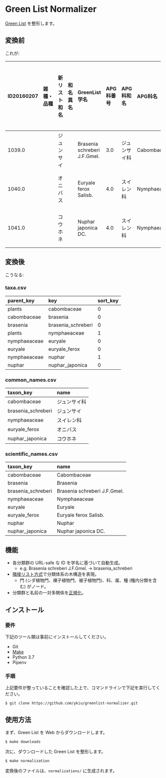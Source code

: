 # Green List Normalizer

[Green List](http://www.rdplants.org/gl/) を整形します。

## 変換前

これが:

|ID20160207|雑種・品種|新リスト和名|和名異名|GreenList学名|APG科番号|APG科和名|APG科名|固有|新エングラー科和名|
|:-|:-|:-|:-|:-|:-|:-|:-|:-|:-|
|1039.0||ジュンサイ||Brasenia schreberi J.F.Gmel.|3.0|ジュンサイ科|Cabombaceae||スイレン科|
|1040.0||オニバス||Euryale ferox Salisb.|4.0|スイレン科|Nymphaeaceae||スイレン科|
|1041.0||コウホネ||Nuphar japonica DC.|4.0|スイレン科|Nymphaeaceae||スイレン科|

## 変換後

こうなる:

### taxa.csv

|parent_key|key|sort_key|
|:-|:-|:-|
|plants|cabombaceae|0|
|cabombaceae|brasenia|0|
|brasenia|brasenia_schreberi|0|
|plants|nymphaeaceae|1|
|nymphaeaceae|euryale|0|
|euryale|euryale_ferox|0|
|nymphaeaceae|nuphar|1|
|nuphar|nuphar_japonica|0|

### common_names.csv

|taxon_key|name|
|:-|:-|
|cabombaceae|ジュンサイ科|
|brasenia_schreberi|ジュンサイ|
|nymphaeaceae|スイレン科|
|euryale_ferox|オニバス|
|nuphar_japonica|コウホネ|


### scientific_names.csv

|taxon_key|name|
|:-|:-|
|cabombaceae|Cabombaceae|
|brasenia|Brasenia|
|brasenia_schreberi|Brasenia schreberi J.F.Gmel.|
|nymphaeaceae|Nymphaeaceae|
|euryale|Euryale|
|euryale_ferox|Euryale ferox Salisb.|
|nuphar|Nuphar|
|nuphar_japonica|Nuphar japonica DC.|

## 機能

- 各分類群の URL-safe な ID を学名に基づいて自動生成。
    - e.g. Brasenia schreberi J.F.Gmel. -> brasenia_schreberi
- [隣接リスト方式](https://ja.wikipedia.org/wiki/%E9%9A%A3%E6%8E%A5%E3%83%AA%E3%82%B9%E3%83%88)で分類体系の木構造を表現。
    - 門 (シダ植物門、裸子植物門、被子植物門)、科、属、種 (種内分類を含む) がノード。
- 分類群と名前の一対多関係を[正規化](https://ja.wikipedia.org/wiki/%E9%96%A2%E4%BF%82%E3%81%AE%E6%AD%A3%E8%A6%8F%E5%8C%96)。

## インストール

### 要件

下記のツール類は事前にインストールしてください。

- Git
- [Make](https://ja.wikipedia.org/wiki/Make)
- Python 3.7
- Pipenv

### 手順

上記要件が整っていることを確認した上で、コマンドラインで下記を実行してください。

```
$ git clone https://github.com/ykiu/greenlist-normalizer.git
```

## 使用方法

まず、Green List を Web からダウンロードします。

```
$ make downloads
```

次に、ダウンロードした Green List を整形します。

```
$ make normalization
```

変換後のファイルは、`normalizations/` に生成されます。
